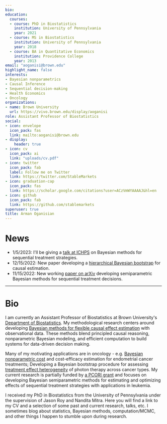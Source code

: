 ```yaml
---
bio: 
education:
  courses:
  - course: PhD in Biostatistics
    institution: University of Pennsylvania
    year: 2021
  - course: MS in Biostatistics
    institution: University of Pennsylvania
    year: 2018
  - course: BA in Quantitative Economics
    institution: Providence College
    year: 2013
email: "aoganisi@brown.edu"
highlight_name: false
interests:
- Bayesian nonparametrics
- Causal Inference
- Sequential decision-making
- Health Economics
- Oncology
organizations:
- name: Brown University
  url: https://vivo.brown.edu/display/aoganisi
role: Assistant Professor of Biostatistics
social:
- icon: envelope
  icon_pack: fas
  link: mailto:aoganisi@brown.edu
- display:
    header: true
- icon: cv
  icon_pack: ai
  link: "uploads/cv.pdf"
- icon: twitter
  icon_pack: fab
  label: Follow me on Twitter
  link: https://twitter.com/StableMarkets
- icon: graduation-cap
  icon_pack: fas
  link: https://scholar.google.com/citations?user=ACzVmWYAAAAJ&hl=en
- icon: github
  icon_pack: fab
  link: https://github.com/stablemarkets
superuser: true
title: Arman Oganisian
---
```


# News
 - 1/5/2023: I'll be giving a [talk at ICHPS](https://ww3.aievolution.com/AMSTATevents/index.cfm?do=ev.viewEv&ev=1298) on Bayesian methods for sequential treatment strategies.
 - 12/15/2022: New paper developing a [hierarchical Bayesian bootstrap](https://www.degruyter.com/document/doi/10.1515/ijb-2022-0051/html) for causal estimation.
 - 11/15/2022: New working [paper on arXiv](https://arxiv.org/abs/2211.16393) developing semiparametric Bayesian methods for sequential treatment decisions.
---

# Bio
I am currently an Assistant Professor of Biostatistics at Brown University's [Department of Biostatistics](https://www.brown.edu/academics/public-health/biostats/home). My methodological research centers around developing [Bayesian methods for flexible causal effect estimation](https://onlinelibrary.wiley.com/doi/full/10.1002/sim.8761) with observational data. These methods blend principled causal reasoning, nonparametric Bayesian modeling, and efficient computation to build systems for data-driven decision making.

Many of my motivating applications are in oncology - e.g. [Bayesian nonparametric cost](https://onlinelibrary.wiley.com/doi/epdf/10.1111/biom.13244) and cost-efficacy estimation for endometrial cancer treatments; Developing a Bayesian bootstrap procedure for assessing [treatment effect heterogeneity](https://www.degruyter.com/document/doi/10.1515/ijb-2022-0051/html) of photon therapy across cancer types. My current research is partially funded by [a PCORI grant](https://www.pcori.org/research-results/2022/statistical-methods-optimizing-dynamic-patient-level-treatment-and-monitoring-strategies) and focuses on developing Bayesian semiparametric methods for estimating and optimizing effects of sequential treatment strategies with applications in leukemia.

I received my PhD in Biostatistics from the University of Pennsylvania under the supervision of Jason Roy and Nandita Mitra. Here you will find a link to my CV and a selection of some past and current research, talks, etc. I sometimes blog about statistics, Bayesian methods, computation/MCMC, and other things I happen to stumble upon during research.


